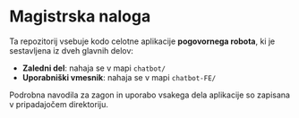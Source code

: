 # Magistrska naloga

Ta repozitorij vsebuje kodo celotne aplikacije **pogovornega robota**, ki je sestavljena iz dveh glavnih delov:
- **Zaledni del**: nahaja se v mapi `chatbot/`
- **Uporabniški vmesnik**: nahaja se v mapi `chatbot-FE/`

Podrobna navodila za zagon in uporabo vsakega dela aplikacije so zapisana v pripadajočem direktoriju.
